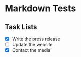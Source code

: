 # Markdown Tests

## Task Lists

- [x] Write the press release
- [ ] Update the website
- [x] Contact the media